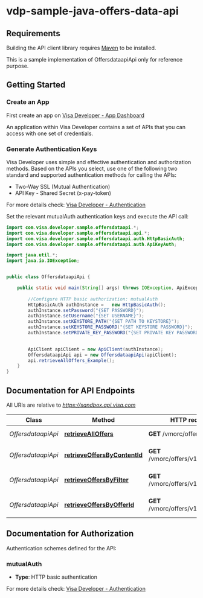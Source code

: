 # vdp-sample-java-offers-data-api

## Requirements

Building the API client library requires [Maven](https://maven.apache.org/) to be installed.


This is a sample implementation of OffersdataapiApi only for reference purpose.

## Getting Started

### Create an App
First  create an app on [Visa Developer - App Dashboard](https://developer.visa.com/portal/#console)

An application within Visa Developer contains a set of APIs that you can access with one set of credentials.

### Generate Authentication Keys
Visa Developer uses simple and effective authentication and authorization methods.
Based on the APIs you select, use one of the following two standard and supported authentication methods for calling the APIs:

- Two-Way SSL (Mutual Authentication)
- API Key - Shared Secret (x-pay-token)

For more details check: [Visa Developer - Authentication](https://developer.visa.com/guides/vdpguide#two_way_ssl)


Set the relevant mutualAuth authentication keys and execute the API call:


```java
import com.visa.developer.sample.offersdataapi.*;
import com.visa.developer.sample.offersdataapi.api.*;
import com.visa.developer.sample.offersdataapi.auth.HttpBasicAuth;
import com.visa.developer.sample.offersdataapi.auth.ApiKeyAuth;

import java.util.*;
import java.io.IOException;


public class OffersdataapiApi {

    public static void main(String[] args) throws IOException, ApiException {
    
        //Configure HTTP basic authorization: mutualAuth
        HttpBasicAuth authInstance =   new HttpBasicAuth();
        authInstance.setPassword("{SET PASSWORD}");
        authInstance.setUsername("{SET USERNAME}");
        authInstance.setKEYSTORE_PATH("{SET PATH TO KEYSTORE}");
        authInstance.setKEYSTORE_PASSWORD("{SET KEYSTORE PASSWORD}");
        authInstance.setPRIVATE_KEY_PASSWORD("{SET PRIVATE KEY PASSWORD}");
    

        ApiClient apiClient = new ApiClient(authInstance);
        OffersdataapiApi api = new OffersdataapiApi(apiClient);
        api.retrieveAllOffers_Example();
    }
}

```

## Documentation for API Endpoints

All URIs are relative to *https://sandbox.api.visa.com*

Class | Method | HTTP request | Description
------------ | ------------- | ------------- | -------------
*OffersdataapiApi* | [**retrieveAllOffers**](docs/OffersdataapiApi.md#retrieveAllOffers) | **GET** /vmorc/offers/v1/all | Retrieve All Offers
*OffersdataapiApi* | [**retrieveOffersByContentId**](docs/OffersdataapiApi.md#retrieveOffersByContentId) | **GET** /vmorc/offers/v1/bycontentid | Retrieve Offers by a Content Id
*OffersdataapiApi* | [**retrieveOffersByFilter**](docs/OffersdataapiApi.md#retrieveOffersByFilter) | **GET** /vmorc/offers/v1/byfilter | List of Offers By Filter
*OffersdataapiApi* | [**retrieveOffersByOfferId**](docs/OffersdataapiApi.md#retrieveOffersByOfferId) | **GET** /vmorc/offers/v1/byofferid | Retrieve Offers By Offer Id


## Documentation for Authorization

Authentication schemes defined for the API:
### mutualAuth

- **Type**: HTTP basic authentication

For more details check: [Visa Developer - Authentication](https://developer.visa.com/guides/vdpguide#two_way_ssl)


